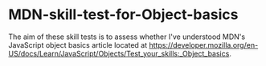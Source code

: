 # MDN-skill-test-for-Object-basics
The aim of these skill tests is to assess whether I've understood MDN's JavaScript object basics article located at https://developer.mozilla.org/en-US/docs/Learn/JavaScript/Objects/Test_your_skills:_Object_basics.

